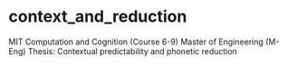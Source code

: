 # context_and_reduction
MIT Computation and Cognition (Course 6-9) Master of Engineering (M-Eng) Thesis: Contextual predictability and phonetic reduction
